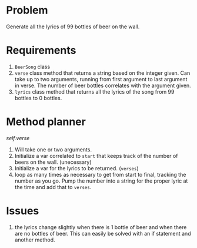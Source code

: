 # Problem

Generate all the lyrics of 99 bottles of beer on the wall.

# Requirements
1. `BeerSong` class
2. `verse` class method that returns a string based on the integer given.
    Can take up to two arguments, running from first argument to last argument in verse.
    The number of beer bottles correlates with the argument given.
3. `lyrics` class method that returns all the lyrics of the song from 99 bottles to 0 bottles.

# Method planner

*self.verse*
1. Will take one or two arguments.
2. Initialize a var correlated to `start` that keeps track of the number of beers on the wall. (unecessary)
3. Initialize a var for the lyrics to be returned. (`verses`)
4. loop as many times as necessary to get from start to final, tracking the number as you go. Pump the number into a string for the proper lyric at the time and add that to `verses`.

# Issues

1. the lyrics change slightly when there is 1 bottle of beer and when there are no bottles of beer.
    This can easily be solved with an if statement and another method.
